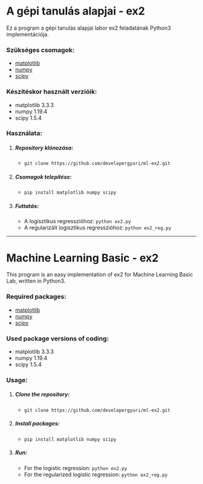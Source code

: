 # A gépi tanulás alapjai - ex2
Ez a program a gépi tanulás alapjai labor ex2 feladatának Python3 implementációja.

### Szükséges csomagok:
- [matplotlib](https://pypi.org/project/matplotlib/ "matplotlib")
- [numpy](https://pypi.org/project/numpy/ "numpy")
- [scipy](https://pypi.org/project/scipy/ "scipy")

### Készítéskor használt verzióik:
- matplotlib 3.3.3
- numpy 1.19.4
- scipy 1.5.4

### Használata:
1. ##### Repository klónozása:
	- `git clone https://github.com/developergyuri/ml-ex2.git`
2. ##### Csomagok telepítése: 
	- `pip install matplotlib numpy scipy`
3. ##### Futtatás: 
	- A logisztikus regresszióhoz: `python ex2.py`
	- A regularizált logisztikus regresszióhoz: `python ex2_reg.py`

------------

# Machine Learning Basic - ex2
This program is an easy implementation of ex2 for Machine Learning Basic Lab, written in Python3.

### Required packages:
- [matplotlib](https://pypi.org/project/matplotlib/ "matplotlib")
- [numpy](https://pypi.org/project/numpy/ "numpy")
- [scipy](https://pypi.org/project/scipy/ "scipy")

### Used package versions of coding:
- matplotlib 3.3.3
- numpy 1.19.4
- scipy 1.5.4

### Usage:
1. ##### Clone the repository: 
	- `git clone https://github.com/developergyuri/ml-ex2.git`
2. ##### Install packages:
	- `pip install matplotlib numpy scipy`
3. ##### Run: 
	- For the logistic regression: `python ex2.py`
	- For the regularized logistic regression: `python ex2_reg.py`
